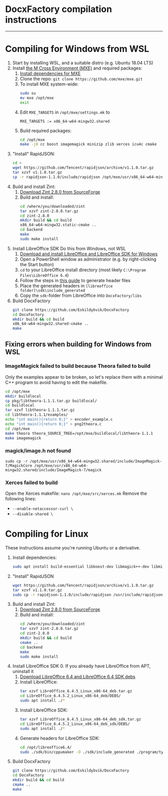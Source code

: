 # DocxFactory compilation instructions
---------------

# Compiling for Windows from WSL
1. Start by installing WSL, and a suitable distro (e.g. Ubuntu 18.04 LTS)
2. Install [the M Cross Environment (MXE)](https://mxe.cc/) and required packages: 
	1. [Install dependencies for MXE](https://mxe.cc/#requirements)
	2. Clone the repo: `git clone https://github.com/mxe/mxe.git`
	3. To install MXE system-wide: 
		```bash
		sudo su
		mv mxe /opt/mxe
		exit
		```
	4. Edit `MXE_TARGETS` in `/opt/mxe/settings.mk` to
		```
		MXE_TARGETS := x86_64-w64-mingw32.shared
		```
	5. Build required packages: 
		```bash
		cd /opt/mxe
		make -j8 cc boost imagemagick minizip zlib xerces icu4c cmake   # DocxFactory dependencies
		```
3. "Install" RapidJSON:
	```bash
	cd ~
	wget https://github.com/Tencent/rapidjson/archive/v1.1.0.tar.gz
	tar xzvf v1.1.0.tar.gz
	cp -r rapidjson-1.1.0/include/rapidjson /opt/mxe/usr/x86_64-w64-mingw32.static/include/rapidjson
	```
4. Build and install Zint: 
	1. [Download Zint 2.8.0 from SourceForge](https://sourceforge.net/projects/zint/files/zint/2.8.0/)
	2. Build and install:
		```bash
		cd /where/you/downloaded/zint
		tar xzvf zint-2.8.0.tar.gz
		cd zint-2.8.0
		mkdir build && cd build
		x86_64-w64-mingw32.static-cmake ..
		cd backend
		make
		sudo make install
		```
5. Install LibreOffice SDK
	Do this from Windows, not WSL
	1. [Download and install LibreOffice and LibreOffice SDK for Windows](https://www.libreoffice.org/download/download/)
	2. Open a PowerShell window as administrator (e.g. by right-clicking the Start button)
	3. `cd` to your LibreOffice install directory (most likely `C:\Program Files\LibreOffice 6.4`)
	4. Follow the steps in [this guide](https://studiofreya.com/2016/10/11/integrating-libreoffice-into-cpp/) to generate header files
	5. Place the generated headers in `[libreoffice folder]\sdk\include_generated`
	6. Copy the `sdk`-folder from LibreOffice into `DocxFactory/libs`
6. Build DocxFactory
	```bash
	git clone https://github.com/Eskildybvik/DocxFactory
	cd DocxFactory
	mkdir build && cd build
	x86_64-w64-mingw32.shared-cmake ..
	make
	```

## Fixing errors when building for Windows from WSL
### ImageMagick failed to build because Theora failed to build
Only the examples appear to be broken, so let's replace them with a minimal C++ program to avoid having to edit the makefile.
```bash
cd /opt/mxe
mkdir buildlocal
cp pkg/libtheora-1.1.1.tar.gz buildlocal/
cd buildlocal
tar xzvf libtheora-1.1.1.tar.gz
cd libtheora-1.1.1/examples/
echo "int main(){return 0;}" > encoder_example.c
echo "int main(){return 0;}" > png2theora.c
cd /opt/mxe
make theora theora_SOURCE_TREE=/opt/mxe/buildlocal/libtheora-1.1.1
make imagemagick
```

### magick/image.h not found
`sudo cp -r /opt/mxe/usr/x86_64-w64-mingw32.shared/include/ImageMagick-7/MagickCore /opt/mxe/usr/x86_64-w64-mingw32.shared/include/ImageMagick-7/magick`

### Xerces failed to build
Open the Xerces makefile: `nano /opt/mxe/src/xerces.mk`
Remove the following lines: 
- `--enable-netaccessor-curl \`
- `--disable-shared \`




# Compiling for Linux
These instructions assume you're running Ubuntu or a derivative.
1. Install dependencies: 
	```bash
	sudo apt install build-essential libboost-dev libmagick++-dev libminizip-dev zlib1g-dev libxerces-c-dev libicu-dev cmake
	```
2. "Install" RapidJSON
	```bash
	wget https://github.com/Tencent/rapidjson/archive/v1.1.0.tar.gz
	tar xzvf v1.1.0.tar.gz
	sudo cp -r rapidjson-1.1.0/include/rapidjson /usr/include/rapidjson
	```
3. Build and install Zint: 
	1. [Download Zint 2.8.0 from SourceForge](https://sourceforge.net/projects/zint/files/zint/2.8.0/)
	2. Build and install:
		```bash
		cd /where/you/downloaded/zint
		tar xzvf zint-2.8.0.tar.gz
		cd zint-2.8.0
		mkdir build && cd build
		cmake ..
		cd backend
		make
		sudo make install
		```
4. Install LibreOffice SDK
	0. If you already have LibreOffice from APT, uninstall it
	1. [Download LibreOffice 6.4 and LibreOffice 6.4 SDK debs](https://www.libreoffice.org/download/download/)
	2. Install LibreOffice: 
		```bash
		tar xzvf LibreOffice_6.4.5_Linux_x86-64_deb.tar.gz
		cd LibreOffice_6.4.5.2_Linux_x86-64_deb/DEBS/
		sudo apt install ./*
		```
	3. Install LibreOffice SDK:
		```bash
		tar xzvf LibreOffice_6.4.5_Linux_x86-64_deb_sdk.tar.gz
		cd LibreOffice_6.4.5.2_Linux_x86-64_deb_sdk/DEBS/
		sudo apt install ./*
		```
	4. Generate headers for LibreOffice SDK: 
		```bash
		cd /opt/libreoffice6.4/
		sudo ./sdk/bin/cppumaker -O ./sdk/include_generated ./program/types.rdb ./program/types/offapi.rdb ./program/types/oovbaapi.rdb
		```
5. Build DocxFactory
	```bash
	git clone https://github.com/Eskildybvik/DocxFactory
	cd DocxFactory
	mkdir build && cd build
	cmake ..
	make
	```